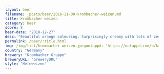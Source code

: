 ```yaml
---
layout: beer
filename: _posts/beer/2016-11-09-krombacher-weizen.md
title: Krombacher weizen
category: beer
score: 8
beer-date: "2018-12-27"
desc: "Beautiful orange colouring. Surprisingly creamy with lots of zesty flavours and a clean finish"
permalink: /beer/:title.html
img: /img/list/krombacher-weizen.jpeguntappd: "https://untappd.com/b/krombacher-gruppe-krombacher-weizen/11387"
country: "Germany"
brewery: "Krombacher Gruppe"
breweryURL: "breweryURL"
style: "Hefeweizen"
---
```

